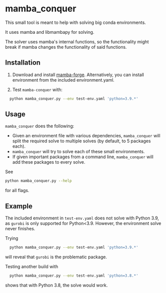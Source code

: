 # mamba_conquer

This small tool is meant to help with solving big conda environments.

It uses mamba and libmambapy for solving.

The solver uses mamba's internal functions, so the functionality might
break if mamba changes the functionality of said functions.

## Installation

1. Download and install [mamba-forge](https://github.com/conda-forge/miniforge#mambaforge).
   Alternatively, you can install environment from the included environment.yaml.

2. Test `mamba-conquer` with:

```sh
  python mamba_conquer.py --env test-env.yaml 'python=3.9.*'
```

## Usage

`mamba_conquer` does the following:

- Given an environment file with various dependencies, `mamba_conquer` will split the
  required solve to multiple solves (by default, to 5 packages each).
- `mamba_conquer` will try to solve each of these small environments.
- If given important packages from a command line, `mamba_conquer` will add these packages to
  every solve.

See

```sh
python mamba_conquer.py --help
```

for all flags.

## Example

The included environment in `test-env.yaml` does not solve with Python 3.9, as `gurobi` is
only supported for Python<3.9. However, the environment solve never finishes.

Trying
```sh
  python mamba_conquer.py --env test-env.yaml 'python=3.9.*'
```
will reveal that `gurobi` is the problematic package.

Testing another build with
```sh
  python mamba_conquer.py --env test-env.yaml 'python=3.8.*'
```
shows that with Python 3.8, the solve would work.
